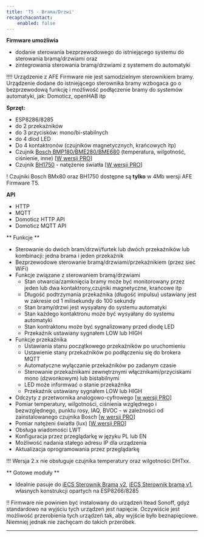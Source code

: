 ```yaml
---
title: 'T5 - Brama/Drzwi'
recaptchacontact:
    enabled: false
---
```


**Firmware umożliwia**

* dodanie sterowania bezprzewodowego do istniejącego systemu do sterowania bramą/drzwiami oraz 
* zintegrowania sterowania bramą/drzwiami z systemem do automatyki

!!!! Urządzenie z AFE Firmware nie jest samodzielnym sterownikiem bramy. Urządzenie dodane do istniejącego sterownika bramy wzbogaca go o bezprzewodową funkcję i możliwość podłączenie bramy do systemów automatyki, jak: Domoticz, openHAB itp

**Sprzęt:**
* ESP8286/8285
* do 2 przekaźników
* do 3 przycisków: mono/bi-stabilnych
* do 4 diod LED
* Do 4 kontaktronów (czujników magnetycznych, krańcowych itp)
* Czujnik [Bosch BMP180/BME280/BME680](/konfiguracja/konfiguracja-urzadzenia/konfiguracja-czujnikow/bosch-bmx) (temperatura, wilgotność, ciśnienie, inne) [[W wersji PRO](/postawowe-informacje/wersja-pro)]
* Czujnik [BH1750](/konfiguracja/konfiguracja-urzadzenia/konfiguracja-czujnikow/bh1750) - natężenie światła [[W wersji PRO](/postawowe-informacje/wersja-pro)]

! Czujniki Bosch BMx80 oraz BH1750 dostępne są **tylko** w 4Mb wersji AFE Firmware T5. 

**API**
* HTTP
* MQTT
* Domoticz HTTP API
* Domoticz MQTT API

** Funkcje **
* Sterowanie do dwóch bram/drzwi/furtek lub dwóch przekaźników lub kombinacji: jedna brama i jeden przekaźnik
* Bezprzewodowe sterowanie bramą/drzwiami/przekaźnikiem (przez sieć WiFi) 
* Funkcje związane z sterowaniem bramą/drzwiami
	*  Stan otwarcia/zamknięcia bramy może być monitorowany przez jeden lub dwa kontaktrony,czujniki magnetyczne, krańcowe itp
	*  Długość podtrzymania przekaźnika (długość impulsu) ustawiany jest w zakresie od 1 milisekundy do 100 sekundy
	*  Stan bramy/drzwi jest wysyałany do systemu automatyki
	*  Stan każdego kontaktronu może być wysyałany do systemu automatyki
	*  Stan kontraktonu może być sygnalizowany przed diodę LED
	*  Przekaźnik ustawiany sygnałem LOW lub HIGH
* Funkcje przekaźnika
	* Ustawiania stanu początkowego przekaźników po uruchomieniu
	* Ustawienie stany przekaźników po podłączeniu się do brokera MQTT
	* Automatyczne wyłączanie przekaźników po zadanym czasie
	* Sterowanie przekaźnikami zewnętrznymi włącznikami/przyciskami mono (dzwonkowym) lub bistabilnymi
	* LED może informwać o stanie przekaźnika
	* Przekaźnik ustawiany sygnałem LOW lub HIGH
* Odczyty z przetwornika analogowo-cyfrowego [[w wersji PRO](/postawowe-informacje/wersja-pro)]
* Pomiar temperatury, wilgotności, ciśnienia względnego i bezwzględnego, punktu rosy, IAQ, BVOC - w zależności od zainstalowanego czujnika Bosch [[w wersji PRO](/postawowe-informacje/wersja-pro)]
* Pomiar natężeni światła (lux) [[W wersji PRO](/postawowe-informacje/wersja-pro)]
* Obsługa wiadomości LWT
* Konfiguracja przez przeglądarkę w języku PL lub EN
* Możliwość nadania stałego adresu IP dla urządzenia
* Aktualizacja oprogramowania przez przeglądarkę

!!! Wersja 2.x nie obsługuje czujnika temperatury oraz wilgotności DHTxx.

** Gotowe moduły **
* Idealnie pasuje do [iECS Sterownik Bramą v2](https://www.smartnydom.pl/sterownik-bramy-wersja-v2/?target=_blank), [iECS Sterownik bramą v1](https://www.smartnydom.pl/forum/uklady-esp8266-i-inne-zrob-to-sam/sterownik-bramy-dla-afe-firmware-t5/?target=_blank), własnych konstrukcji opartych na ESP8266/8285

!! Firmware nie powinien być instalowany do urządzeń Itead Sonoff, gdyż standardowo na wyjściu tych urządzeń jest napięcie. Oczywiście jest możliwość przerobienia tych urządzeń tak, aby wyjście było beznapięciowe. Niemniej jednak nie zachęcam do takich przeróbek.

---